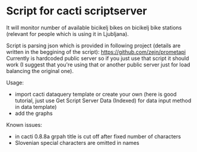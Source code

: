 Script for cacti scriptserver
============================
It will monitor number of available bicikelj bikes on bicikelj bike stations (relevant for people which is using it in Ljubljana).

Script is parsing json which is provided in following project (details are written in the beggining of the script): https://github.com/zejn/prometapi
Currently is hardcoded public server so if you just use that script it should work (I suggest that you're using that or another public server just for load balancing the original one).

Usage:
- import cacti dataquery template or create your own (here is good tutorial, just use Get Script Server Data (Indexed) for data input method in data template)
- add the graphs

Known issues:
- in cacti 0.8.8a grpah title is cut off after fixed number of characters
- Slovenian special characters are omitted in names


